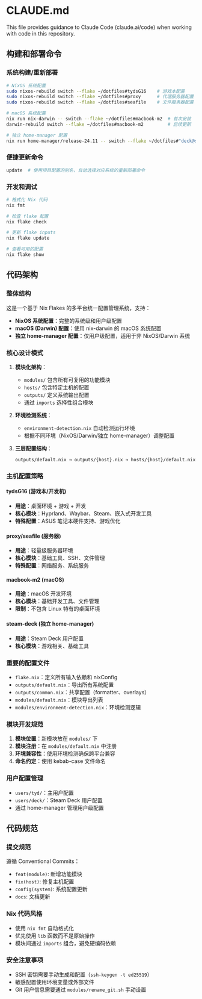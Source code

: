 # CLAUDE.md

This file provides guidance to Claude Code (claude.ai/code) when working with code in this repository.

## 构建和部署命令

### 系统构建/重新部署
```bash
# NixOS 系统配置
sudo nixos-rebuild switch --flake ~/dotfiles#tydsG16    # 游戏本配置
sudo nixos-rebuild switch --flake ~/dotfiles#proxy      # 代理服务器配置
sudo nixos-rebuild switch --flake ~/dotfiles#seafile    # 文件服务器配置

# macOS 系统配置
nix run nix-darwin -- switch --flake ~/dotfiles#macbook-m2  # 首次安装
darwin-rebuild switch --flake ~/dotfiles#macbook-m2         # 后续更新

# 独立 home-manager 配置
nix run home-manager/release-24.11 -- switch --flake ~/dotfiles#"deck@steam-deck"
```

### 便捷更新命令
```bash
update  # 使用项目配置的别名，自动选择对应系统的重新部署命令
```

### 开发和调试
```bash
# 格式化 Nix 代码
nix fmt

# 检查 flake 配置
nix flake check

# 更新 flake inputs
nix flake update

# 查看可用的配置
nix flake show
```

## 代码架构

### 整体结构
这是一个基于 Nix Flakes 的多平台统一配置管理系统，支持：
- **NixOS 系统配置**：完整的系统级和用户级配置
- **macOS (Darwin) 配置**：使用 nix-darwin 的 macOS 系统配置  
- **独立 home-manager 配置**：仅用户级配置，适用于非 NixOS/Darwin 系统

### 核心设计模式

1. **模块化架构**：
   - `modules/` 包含所有可复用的功能模块
   - `hosts/` 包含特定主机的配置
   - `outputs/` 定义系统输出配置
   - 通过 `imports` 选择性组合模块

2. **环境检测系统**：
   - `environment-detection.nix` 自动检测运行环境
   - 根据不同环境（NixOS/Darwin/独立 home-manager）调整配置

3. **三层配置结构**：
   ```
   outputs/default.nix → outputs/{host}.nix → hosts/{host}/default.nix
   ```

### 主机配置策略

#### tydsG16 (游戏本/开发机)
- **用途**：桌面环境 + 游戏 + 开发
- **核心模块**：Hyprland、Waybar、Steam、嵌入式开发工具
- **特殊配置**：ASUS 笔记本硬件支持、游戏优化

#### proxy/seafile (服务器)
- **用途**：轻量级服务器环境
- **核心模块**：基础工具、SSH、文件管理
- **特殊配置**：网络服务、系统服务

#### macbook-m2 (macOS)
- **用途**：macOS 开发环境
- **核心模块**：基础开发工具、文件管理
- **限制**：不包含 Linux 特有的桌面环境

#### steam-deck (独立 home-manager)
- **用途**：Steam Deck 用户配置
- **核心模块**：游戏相关、基础工具

### 重要的配置文件

- `flake.nix`：定义所有输入依赖和 nixConfig
- `outputs/default.nix`：导出所有系统配置
- `outputs/common.nix`：共享配置（formatter、overlays）
- `modules/default.nix`：模块导出列表
- `modules/environment-detection.nix`：环境检测逻辑

### 模块开发规范

1. **模块位置**：新模块放在 `modules/` 下
2. **模块注册**：在 `modules/default.nix` 中注册
3. **环境兼容性**：使用环境检测确保跨平台兼容
4. **命名约定**：使用 kebab-case 文件命名

### 用户配置管理

- `users/tyd/`：主用户配置
- `users/deck/`：Steam Deck 用户配置
- 通过 home-manager 管理用户级配置

## 代码规范

### 提交规范
遵循 Conventional Commits：
- `feat(module)`: 新增功能模块
- `fix(host)`: 修复主机配置
- `config(system)`: 系统配置更新
- `docs`: 文档更新

### Nix 代码风格
- 使用 `nix fmt` 自动格式化
- 优先使用 `lib` 函数而不是原始操作
- 模块间通过 `imports` 组合，避免硬编码依赖

### 安全注意事项
- SSH 密钥需要手动生成和配置（`ssh-keygen -t ed25519`）
- 敏感配置使用环境变量或外部文件
- Git 用户信息需要通过 `modules/rename_git.sh` 手动设置
